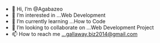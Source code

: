 - 👋 Hi, I’m @Agabazeo
- 👀 I’m interested in ...Web Development
- 🌱 I’m currently learning ...How to Code
- 💞️ I’m looking to collaborate on ...Web Development Project
- 📫 How to reach me ...gallaway.biz2014@gmail.com

<!---
Agabazeo/Agabazeo is a ✨ special ✨ repository because its `README.md` (this file) appears on your GitHub profile.
You can click the Preview link to take a look at your changes.
--->
